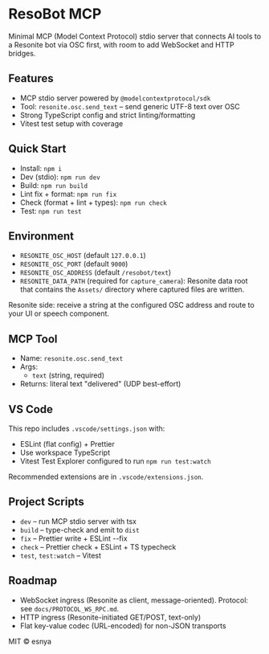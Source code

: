 # ResoBot MCP

Minimal MCP (Model Context Protocol) stdio server that connects AI tools to a Resonite bot via OSC first, with room to add WebSocket and HTTP bridges.

## Features

- MCP stdio server powered by `@modelcontextprotocol/sdk`
- Tool: `resonite.osc.send_text` – send generic UTF-8 text over OSC
- Strong TypeScript config and strict linting/formatting
- Vitest test setup with coverage

## Quick Start

- Install: `npm i`
- Dev (stdio): `npm run dev`
- Build: `npm run build`
- Lint fix + format: `npm run fix`
- Check (format + lint + types): `npm run check`
- Test: `npm run test`

## Environment

- `RESONITE_OSC_HOST` (default `127.0.0.1`)
- `RESONITE_OSC_PORT` (default `9000`)
- `RESONITE_OSC_ADDRESS` (default `/resobot/text`)
- `RESONITE_DATA_PATH` (required for `capture_camera`): Resonite data root that contains the `Assets/` directory where captured files are written.

Resonite side: receive a string at the configured OSC address and route to your UI or speech component.

## MCP Tool

- Name: `resonite.osc.send_text`
- Args:
  - `text` (string, required)
- Returns: literal text "delivered" (UDP best-effort)

## VS Code

This repo includes `.vscode/settings.json` with:

- ESLint (flat config) + Prettier
- Use workspace TypeScript
- Vitest Test Explorer configured to run `npm run test:watch`

Recommended extensions are in `.vscode/extensions.json`.

## Project Scripts

- `dev` – run MCP stdio server with tsx
- `build` – type-check and emit to `dist`
- `fix` – Prettier write + ESLint --fix
- `check` – Prettier check + ESLint + TS typecheck
- `test`, `test:watch` – Vitest

## Roadmap

- WebSocket ingress (Resonite as client, message-oriented). Protocol: see `docs/PROTOCOL_WS_RPC.md`.
- HTTP ingress (Resonite-initiated GET/POST, text-only)
- Flat key-value codec (URL-encoded) for non-JSON transports

MIT © esnya
